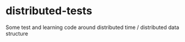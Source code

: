 # distributed-tests

Some test and learning code around distributed time / distributed data structure

